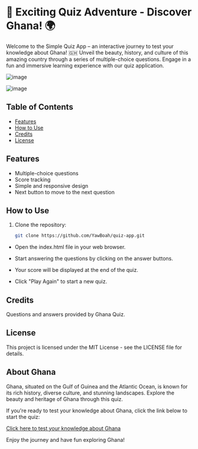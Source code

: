 # 🌟 Exciting Quiz Adventure - Discover Ghana! 🌍
Welcome to the Simple Quiz App – an interactive journey to test your knowledge about Ghana! 🇬🇭 Unveil the beauty, history, and culture of this amazing country through a series of multiple-choice questions. Engage in a fun and immersive learning experience with our quiz application.

![image](https://github.com/YawBoah/Quiz-App/assets/126890146/6f8de9e1-4024-4e27-bdf6-537e8c7a0880)

![image](https://github.com/YawBoah/Quiz-App/assets/126890146/dcef2516-b1ec-4988-ab7e-5e9c63fe643e)

## Table of Contents
- [Features](#features)
- [How to Use](#how-to-use)
- [Credits](#credits)
- [License](#license)

## Features
- Multiple-choice questions
- Score tracking
- Simple and responsive design
- Next button to move to the next question

## How to Use
1. Clone the repository:

   ```bash
   git clone https://github.com/YawBoah/quiz-app.git

- Open the index.html file in your web browser.

- Start answering the questions by clicking on the answer buttons.

- Your score will be displayed at the end of the quiz.

- Click "Play Again" to start a new quiz.

## Credits
Questions and answers provided by Ghana Quiz.

## License
This project is licensed under the MIT License - see the LICENSE file for details.

## About Ghana
Ghana, situated on the Gulf of Guinea and the Atlantic Ocean, is known for its rich history, diverse culture, and stunning landscapes. Explore the beauty and heritage of Ghana through this quiz.

If you're ready to test your knowledge about Ghana, click the link below to start the quiz:

[Click here to test your knowledge about Ghana](https://yawboah.github.io/Quiz-App/)

Enjoy the journey and have fun exploring Ghana!







